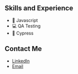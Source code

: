 ## Skills and Experience
* 👾 Javascript
* 💻 QA Testing
* 🤖 Cypress

## Contact Me
* [LinkedIn]([https://www.linkedin.com/in/viniciuscmnz](https://www.linkedin.com/in/viniciuscmenezes/)https://www.linkedin.com/in/viniciuscmenezes/)
* [Email](mailto:viniciuscassiomnz@gmail.com)
